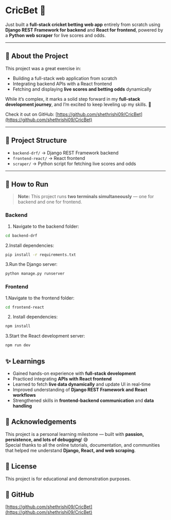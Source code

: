 # CricBet 🏏

Just built a **full-stack cricket betting web app** entirely from scratch using **Django REST Framework for backend** and **React for frontend**, powered by a **Python web scraper** for live scores and odds.

---

## 📖 About the Project
This project was a great exercise in:  
- Building a full-stack web application from scratch  
- Integrating backend APIs with a React frontend  
- Fetching and displaying **live scores and betting odds** dynamically  

While it’s complex, it marks a solid step forward in my **full-stack development journey**, and I’m excited to keep leveling up my skills. 🚀

Check it out on GitHub: [https://github.com/shethrishi09/CricBet](https://github.com/shethrishi09/CricBet)

---

## 📂 Project Structure
- `backend-drf/` → Django REST Framework backend  
- `frontend-react/` → React frontend  
- `scraper/` → Python script for fetching live scores and odds  

---

## 🚀 How to Run
> **Note:** This project runs **two terminals simultaneously** — one for backend and one for frontend.

### Backend
1. Navigate to the backend folder:
```bash
cd backend-drf
```
2.Install dependencies:
```bash
pip install -r requirements.txt
```
3.Run the Django server:
```bash
python manage.py runserver
```
### Frontend
1.Navigate to the frontend folder:
```bash
cd frontend-react
```
2. Install dependencies:
```bash
npm install
```
3.Start the React development server:
```bash
npm run dev
```
## ✨ Learnings
- Gained hands-on experience with **full-stack development**  
- Practiced integrating **APIs with React frontend**  
- Learned to fetch **live data dynamically** and update UI in real-time  
- Improved understanding of **Django REST Framework and React workflows**  
- Strengthened skills in **frontend-backend communication** and **data handling**  
## 🙌 Acknowledgements
This project is a personal learning milestone — built with **passion, persistence, and lots of debugging**! 😅  
Special thanks to all the online tutorials, documentation, and communities that helped me understand **Django, React, and web scraping**.
## 📝 License
This project is for educational and demonstration purposes.
## 🔗 GitHub
[https://github.com/shethrishi09/CricBet](https://github.com/shethrishi09/CricBet)





